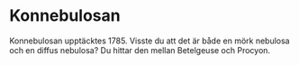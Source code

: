 # Konnebulosan

Konnebulosan upptäcktes 1785. Visste du att det är både en mörk nebulosa och en
diffus nebulosa? Du hittar den mellan Betelgeuse och Procyon.
